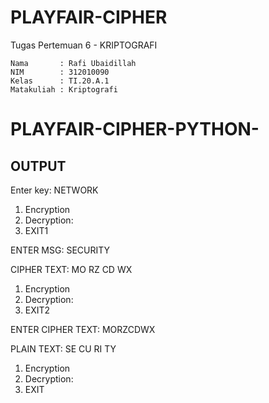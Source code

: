 # PLAYFAIR-CIPHER
Tugas Pertemuan 6 - KRIPTOGRAFI

```
Nama       : Rafi Ubaidillah
NIM        : 312010090
Kelas      : TI.20.A.1
Matakuliah : Kriptografi
```

# PLAYFAIR-CIPHER-PYTHON-



## OUTPUT

Enter key: NETWORK

 1. Encryption 
 2. Decryption: 
 3. EXIT1

ENTER MSG: SECURITY

CIPHER TEXT: MO RZ CD WX 

1. Encryption 
2. Decryption: 
3. EXIT2

ENTER CIPHER TEXT: MORZCDWX

PLAIN TEXT: SE CU RI TY 
 1. Encryption 
 2. Decryption: 
 3. EXIT
